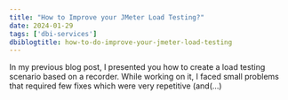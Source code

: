 ```yaml
---
title: "How to Improve your JMeter Load Testing?"
date: 2024-01-29
tags: ['dbi-services']
dbiblogtitle: how-to-do-improve-your-jmeter-load-testing
---
```

In my previous blog post, I presented you how to create a load testing scenario based on a recorder. While working on it, I faced small problems that required few fixes which were very repetitive (and(…)
